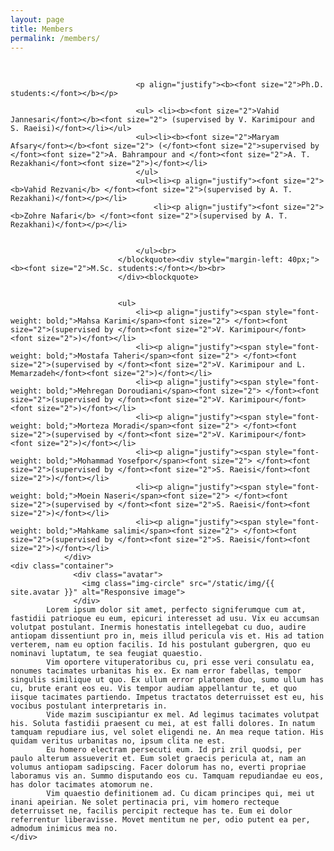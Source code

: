 ```yaml
---
layout: page
title: Members
permalink: /members/
---
```


<section id="members">
	<div class="container">
		<ul>

</ul>
                                <br>

                                <p align="justify"><b><font size="2">Ph.D. students:</font></b></p>

                                <ul> <li><b><font size="2">Vahid Jannesari</font></b><font size="2"> (supervised by V. Karimipour and S. Raeisi)</font></li></ul>
                                <ul><li><b><font size="2">Maryam Afsary</font></b><font size="2"> (</font><font size="2">supervised by </font><font size="2">A. Bahrampour and </font><font size="2">A. T. Rezakhani</font><font size="2">)</font></li>
                                </ul>
                                <ul><li><p align="justify"><font size="2"><b>Vahid Rezvani</b> </font><font size="2">(supervised by A. T. Rezakhani)</font></p></li>
                                    <li><p align="justify"><font size="2"><b>Zohre Nafari</b> </font><font size="2">(supervised by A. T. Rezakhani)</font></p></li>
                                   

                                </ul><br>
                            </blockquote><div style="margin-left: 40px;"><b><font size="2">M.Sc. students:</font></b><br>
                            </div><blockquote>


                            <ul>
                                <li><p align="justify"><span style="font-weight: bold;">Mahsa Karimi</span><font size="2"> </font><font size="2">(supervised by </font><font size="2">V. Karimipour</font><font size="2">)</font></li>
                                <li><p align="justify"><span style="font-weight: bold;">Mostafa Taheri</span><font size="2"> </font><font size="2">(supervised by </font><font size="2">V. Karimipour and L. Memarzadeh</font><font size="2">)</font></li>
                                <li><p align="justify"><span style="font-weight: bold;">Mehregan Doroudiani</span><font size="2"> </font><font size="2">(supervised by </font><font size="2">V. Karimipour</font><font size="2">)</font></li>
                                <li><p align="justify"><span style="font-weight: bold;">Morteza Moradi</span><font size="2"> </font><font size="2">(supervised by </font><font size="2">V. Karimipour</font><font size="2">)</font></li>
                                <li><p align="justify"><span style="font-weight: bold;">Mohammad Yosefpor</span><font size="2"> </font><font size="2">(supervised by </font><font size="2">S. Raeisi</font><font size="2">)</font></li>
                                <li><p align="justify"><span style="font-weight: bold;">Moein Naseri</span><font size="2"> </font><font size="2">(supervised by </font><font size="2">S. Raeisi</font><font size="2">)</font></li>
                                <li><p align="justify"><span style="font-weight: bold;">Mahkame salimi</span><font size="2"> </font><font size="2">(supervised by </font><font size="2">S. Raeisi</font><font size="2">)</font></li>
                </div>
	<div class="container">
                  <div class="avatar">
                    <img class="img-circle" src="/static/img/{{ site.avatar }}" alt="Responsive image">
                  </div>
            Lorem ipsum dolor sit amet, perfecto signiferumque cum at, fastidii patrioque eu eum, epicuri interesset ad usu. Vix eu accumsan volutpat postulant. Inermis honestatis intellegebat cu duo, audire antiopam dissentiunt pro in, meis illud pericula vis et. His ad tation verterem, nam eu option facilis. Id his postulant gubergren, quo eu nominavi luptatum, te sea feugiat quaestio.     
            Vim oportere vituperatoribus cu, pri esse veri consulatu ea, nonumes tacimates urbanitas his ex. Ex nam error fabellas, tempor singulis similique ut quo. Ex ullum error platonem duo, sumo ullum has cu, brute erant eos eu. Vis tempor audiam appellantur te, et quo iisque tacimates partiendo. Impetus tractatos deterruisset est eu, his vocibus postulant interpretaris in.            
            Vide mazim suscipiantur ex mel. Ad legimus tacimates volutpat his. Soluta fastidii praesent cu mei, at est falli dolores. In natum tamquam repudiare ius, vel solet eligendi ne. An mea reque tation. His quidam veritus urbanitas no, ipsum clita ne est.         
            Eu homero electram persecuti eum. Id pri zril quodsi, per paulo alterum assueverit et. Eum solet graecis pericula at, nam an volumus antiopam sadipscing. Facer dolorum has no, everti propriae laboramus vis an. Summo disputando eos cu. Tamquam repudiandae eu eos, has dolor tacimates atomorum ne.            
            Vim quaestio definitionem ad. Cu dicam principes qui, mei ut inani apeirian. Ne solet pertinacia pri, vim homero recteque deterruisset ne, facilis percipit recteque has te. Eum ei dolor referrentur liberavisse. Movet mentitum ne per, odio putent ea per, admodum inimicus mea no.
    </div>
</section>

